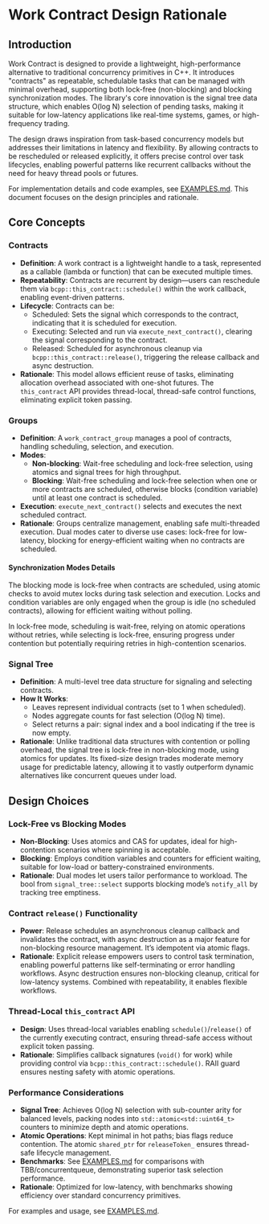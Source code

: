 # Work Contract Design Rationale

## Introduction

Work Contract is designed to provide a lightweight, high-performance alternative to traditional concurrency primitives in C++. It introduces "contracts" as repeatable, schedulable tasks that can be managed with minimal overhead, supporting both lock-free (non-blocking) and blocking synchronization modes. The library's core innovation is the signal tree data structure, which enables O(log N) selection of pending tasks, making it suitable for low-latency applications like real-time systems, games, or high-frequency trading.

The design draws inspiration from task-based concurrency models but addresses their limitations in latency and flexibility. By allowing contracts to be rescheduled or released explicitly, it offers precise control over task lifecycles, enabling powerful patterns like recurrent callbacks without the need for heavy thread pools or futures.

For implementation details and code examples, see [EXAMPLES.md](EXAMPLES.md). This document focuses on the design principles and rationale.

## Core Concepts

### Contracts
- **Definition**: A work contract is a lightweight handle to a task, represented as a callable (lambda or function) that can be executed multiple times.
- **Repeatability**: Contracts are recurrent by design—users can reschedule them via `bcpp::this_contract::schedule()` within the work callback, enabling event-driven patterns.
- **Lifecycle**: Contracts can be:
  - Scheduled: Sets the signal which corresponds to the contract, indicating that it is scheduled for execution.
  - Executing: Selected and run via `execute_next_contract()`, clearing the signal corresponding to the contract.
  - Released: Scheduled for asynchronous cleanup via `bcpp::this_contract::release()`, triggering the release callback and async destruction.
- **Rationale**: This model allows efficient reuse of tasks, eliminating allocation overhead associated with one-shot futures. The `this_contract` API provides thread-local, thread-safe control functions, eliminating explicit token passing.

### Groups
- **Definition**: A `work_contract_group` manages a pool of contracts, handling scheduling, selection, and execution.
- **Modes**: 
  - **Non-blocking**: Wait-free scheduling and lock-free selection, using atomics and signal trees for high throughput.
  - **Blocking**: Wait-free scheduling and lock-free selection when one or more contracts are scheduled, otherwise blocks (condition variable) until at least one contract is scheduled.
- **Execution**: `execute_next_contract()` selects and executes the next scheduled contract.
- **Rationale**: Groups centralize management, enabling safe multi-threaded execution. Dual modes cater to diverse use cases: lock-free for low-latency, blocking for energy-efficient waiting when no contracts are scheduled.

#### Synchronization Modes Details
The blocking mode is lock-free when contracts are scheduled, using atomic checks to avoid mutex locks during task selection and execution. Locks and condition variables are only engaged when the group is idle (no scheduled contracts), allowing for efficient waiting without polling.

In lock-free mode, scheduling is wait-free, relying on atomic operations without retries, while selecting is lock-free, ensuring progress under contention but potentially requiring retries in high-contention scenarios.

### Signal Tree
- **Definition**: A multi-level tree data structure for signaling and selecting contracts.
- **How It Works**:
  - Leaves represent individual contracts (set to 1 when scheduled).
  - Nodes aggregate counts for fast selection (O(log N) time).
  - Select returns a pair: signal index and a bool indicating if the tree is now empty.
- **Rationale**: Unlike traditional data structures with contention or polling overhead, the signal tree is lock-free in non-blocking mode, using atomics for updates. Its fixed-size design trades moderate memory usage for predictable latency, allowing it to vastly outperform dynamic alternatives like concurrent queues under load.

## Design Choices

### Lock-Free vs Blocking Modes
- **Non-Blocking**: Uses atomics and CAS for updates, ideal for high-contention scenarios where spinning is acceptable.
- **Blocking**: Employs condition variables and counters for efficient waiting, suitable for low-load or battery-constrained environments.
- **Rationale**: Dual modes let users tailor performance to workload. The bool from `signal_tree::select` supports blocking mode’s `notify_all` by tracking tree emptiness.

### Contract `release()` Functionality
- **Power**: Release schedules an asynchronous cleanup callback and invalidates the contract, with async destruction as a major feature for non-blocking resource management. It’s idempotent via atomic flags.
- **Rationale**: Explicit release empowers users to control task termination, enabling powerful patterns like self-terminating or error handling workflows. Async destruction ensures non-blocking cleanup, critical for low-latency systems. Combined with repeatability, it enables flexible workflows.

### Thread-Local `this_contract` API
- **Design**: Uses thread-local variables enabling `schedule()`/`release()` of the currently executing contract, ensuring thread-safe access without explicit token passing.
- **Rationale**: Simplifies callback signatures (`void()` for work) while providing control via `bcpp::this_contract::schedule()`. RAII guard ensures nesting safety with atomic operations.

### Performance Considerations
- **Signal Tree**: Achieves O(log N) selection with sub-counter arity for balanced levels, packing nodes into `std::atomic<std::uint64_t>` counters to minimize depth and atomic operations.
- **Atomic Operations**: Kept minimal in hot paths; bias flags reduce contention. The atomic `shared_ptr` for `releaseToken_` ensures thread-safe lifecycle management.
- **Benchmarks**: See [EXAMPLES.md](EXAMPLES.md) for comparisons with TBB/concurrentqueue, demonstrating superior task selection performance.
- **Rationale**: Optimized for low-latency, with benchmarks showing efficiency over standard concurrency primitives.

For examples and usage, see [EXAMPLES.md](EXAMPLES.md).